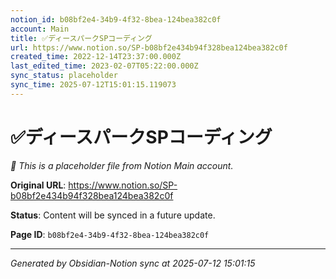 ```yaml
---
notion_id: b08bf2e4-34b9-4f32-8bea-124bea382c0f
account: Main
title: ✅ディースパークSPコーディング
url: https://www.notion.so/SP-b08bf2e434b94f328bea124bea382c0f
created_time: 2022-12-14T23:37:00.000Z
last_edited_time: 2023-02-07T05:22:00.000Z
sync_status: placeholder
sync_time: 2025-07-12T15:01:15.119073
---
```


# ✅ディースパークSPコーディング

*🔄 This is a placeholder file from Notion Main account.*

**Original URL**: https://www.notion.so/SP-b08bf2e434b94f328bea124bea382c0f

**Status**: Content will be synced in a future update.

**Page ID**: `b08bf2e4-34b9-4f32-8bea-124bea382c0f`

---

*Generated by Obsidian-Notion sync at 2025-07-12 15:01:15*
